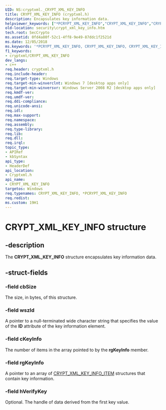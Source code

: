 ```yaml
---
UID: NS:cryptxml._CRYPT_XML_KEY_INFO
title: CRYPT_XML_KEY_INFO (cryptxml.h)
description: Encapsulates key information data.helpviewer_keywords: ["*PCRYPT_XML_KEY_INFO","CRYPT_XML_KEY_INFO","CRYPT_XML_KEY_INFO structure [Security]","cryptxml/CRYPT_XML_KEY_INFO","security.crypt_xml_key_info"]
old-location: security\crypt_xml_key_info.htm
tech.root: SecCrypto
ms.assetid: 0fd4a80f-52c1-4ff8-9e49-87ddc1f2521d
ms.date: 12/05/2018
ms.keywords: '*PCRYPT_XML_KEY_INFO, CRYPT_XML_KEY_INFO, CRYPT_XML_KEY_INFO structure [Security], cryptxml/CRYPT_XML_KEY_INFO, security.crypt_xml_key_info'
f1_keywords:
- cryptxml/CRYPT_XML_KEY_INFO
dev_langs:
- c++
req.header: cryptxml.h
req.include-header: 
req.target-type: Windows
req.target-min-winverclnt: Windows 7 [desktop apps only]
req.target-min-winversvr: Windows Server 2008 R2 [desktop apps only]
req.kmdf-ver: 
req.umdf-ver: 
req.ddi-compliance: 
req.unicode-ansi: 
req.idl: 
req.max-support: 
req.namespace: 
req.assembly: 
req.type-library: 
req.lib: 
req.dll: 
req.irql: 
topic_type:
- APIRef
- kbSyntax
api_type:
- HeaderDef
api_location:
- Cryptxml.h
api_name:
- CRYPT_XML_KEY_INFO
targetos: Windows
req.typenames: CRYPT_XML_KEY_INFO, *PCRYPT_XML_KEY_INFO
req.redist: 
ms.custom: 19H1
---
```


# CRYPT_XML_KEY_INFO structure


## -description


The <b>CRYPT_XML_KEY_INFO</b> structure encapsulates key information data.


## -struct-fields




### -field cbSize

The size, in bytes, of this structure.


### -field wszId

A pointer to a null-terminated wide character string that specifies the value of the <b>ID</b> attribute of the key information element.


### -field cKeyInfo

The number of items in the array pointed to by the <b>rgKeyInfo</b> member.


### -field rgKeyInfo

A pointer to an array of <a href="https://docs.microsoft.com/windows/desktop/api/cryptxml/ns-cryptxml-crypt_xml_key_info_item">CRYPT_XML_KEY_INFO_ITEM</a> structures that contain key information.


### -field hVerifyKey

Optional. The handle of data  derived from the first key value.

